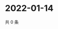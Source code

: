 # 2022-01-14

共 0 条

<!-- BEGIN WEIBO -->
<!-- 最后更新时间 Fri Jan 14 2022 03:00:33 GMT+0800 (China Standard Time) -->

<!-- END WEIBO -->
